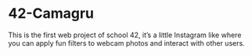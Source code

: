 # 42-Camagru
This is the first web project of school 42, it’s a little Instagram like where you can apply fun filters to webcam photos and interact with other users.
